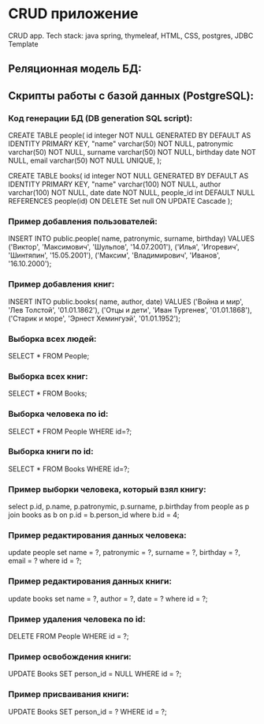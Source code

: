 # CRUD приложение
CRUD app. Tech stack: java spring, thymeleaf, HTML, CSS, postgres, JDBC Template

## Реляционная модель БД:


## Скрипты работы с базой данных (PostgreSQL):

### Код генерации БД (DB generation SQL script):

CREATE TABLE people(
    id integer NOT NULL GENERATED BY DEFAULT AS IDENTITY PRIMARY KEY,
    "name" varchar(50) NOT NULL,
    patronymic varchar(50) NOT NULL,
    surname varchar(50) NOT NULL,
    birthday date NOT NULL,
    email varchar(50) NOT NULL UNIQUE,
);

CREATE TABLE books(
    id integer NOT NULL GENERATED BY DEFAULT AS IDENTITY PRIMARY KEY,
    "name" varchar(100) NOT NULL,
    author varchar(100) NOT NULL,
    date date NOT NULL,
    people_id int DEFAULT NULL REFERENCES people(id) ON DELETE Set null ON UPDATE Cascade
);

### Пример добавления пользователей:
INSERT INTO public.people(
	name, patronymic, surname, birthday)
	VALUES ('Виктор', 'Максимович', 'Шульпов', '14.07.2001'),
	('Илья', 'Игоревич', 'Шинтяпин', '15.05.2001'),
	('Максим', 'Владимирович', 'Иванов', '16.10.2000');
	
### Пример добавления книг:
INSERT INTO public.books(
	name, author, date)
	VALUES ('Война и мир', 'Лев Толстой', '01.01.1862'),
	('Отцы и дети', 'Иван Тургенев', '01.01.1868'),
	('Старик и море', 'Эрнест Хемингуэй', '01.01.1952');

### Выборка всех людей:
SELECT * FROM People;

### Выборка всех книг:
SELECT * FROM Books;

### Выборка человека по id:
SELECT * FROM People WHERE id=?;

### Выборка книги по id:
SELECT * FROM Books WHERE id=?;

### Пример выборки человека, который взял книгу:
select p.id, p.name, p.patronymic, p.surname, p.birthday from people as p
    join books as b
    on p.id = b.person_id
    where b.id = 4;

### Пример редактирования данных человека:
update people set name = ?, patronymic = ?, surname = ?, birthday = ?, email = ? where id = ?;

### Пример редактирования данных книги:
update books set name = ?, author = ?, date = ? where id = ?;

### Пример удаления человека по id:
DELETE FROM People WHERE id = ?;

### Пример освобождения книги:
UPDATE Books SET person_id = NULL WHERE id = ?;

### Пример присваивания книги:
UPDATE Books SET person_id = ? WHERE id = ?;